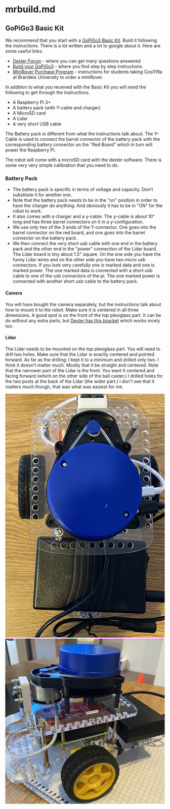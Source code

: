 # mrbuild.md

## GoPiGo3 Basic Kit

We recommend that you start with a [GoPiGo3 Basic Kit](https://www.dexterindustries.com/store/gopigo3-base-kit/). Build it following the instructions. There is a lot written and a lot to google about it. Here are some useful links:

* [Dexter Forum](https://www.dexterindustries.com/store/gopigo3-base-kit/) - where you can get many questions answered
* [Build your GoPiGo3](https://edu.workbencheducation.com/cwists/preview/26659x) - where you find step by step instructions.
* [MiniRover Purchase Program](http://cosi119r.s3-website-us-west-2.amazonaws.com/content/background/13\_gpg\_purchase.md/) - instructions for students taking Cosi119a at Brandeis University to order a miniRover.

In addition to what you received with the Basic Kit you will need the following to get through the instructions.

* A Raspberry Pi 3+
* A battery pack (with Y-cable and charger)
* A MicroSD card
* A Lidar
* A very short USB cable

The Battery pack is different from what the instructions talk about. The Y-Cable is used to connect the barrel connector of the battery pack with the corresponding battery connector on the "Red Board" which in turn will power the Raspberry Pi.

The robot will come with a microSD card with the dexter software. There is some very very simple calibration that you need to do.

### Battery Pack

* The battery pack is specific in terms of voltage and capacity. Don't substitute it for another one.
* Note that the battery pack needs to be in the "on" position in order to have the charger do anything. And obviously it has to be in "ON" for the robot to work.
* It also comes with a charger and a y-cable. The y-cable is about 10" long and has three barrel connectors on it in a y-configuration.
* We use only two of the 3 ends of the Y-connector. One goes into the barrel connector on the red board, and one goes into the barrel connector on the battery pack.
* We then connect the very short usb cable with one end in the battery pack and the other end in the "power" connection of the Lidar board. The Lidar board is tiny about 1.5" square. On the one side you have the funny Lidar wires and on the other side you have two micro usb connectors. If you look very carefully one is marked data and one is marked power. The one marked data is connected with a short usb cable to one of the usb connectors of the pi. The one marked power is connected with another short usb cable to the battery pack.

#### Camera

You will have bought the camera separately, but the instructions talk about how to mount it to the robot. Make sure it is centered in all three dimensions. A good spot is on the front of the top plexiglass part. It can be do without any extra parts, but [Dexter has this bracket](https://www.dexterindustries.com/store/camera-distance-sensor-mount/) which works nicely too.

#### Lidar

The Lidar needs to be mounted on the top plexiglass part. You will need to drill two holes. Make sure that the Lidar is exactly centered and pointed forward. As far as the drilling: I kept it to a minimum and drilled only two. I think it doesn't matter much. Mostly that it be straight and centered. Note that the narrower part of the Lidar is the front. You want it centered and facing forward (which on the other side of the ball caster.) I drilled holes for the two posts at the back of the Lidar (the wider part.) I don't see that it matters much though, that was what was easiest for me.

![Top View of MiniRover](<topview (1).jpg>) ![Side View of MiniRover](<sideview (1).jpg>)
